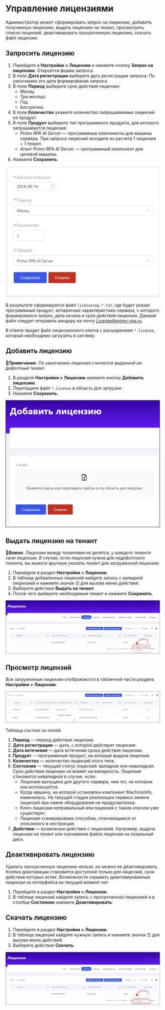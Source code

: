 # Управление лицензиями

Администратор может сформировать запрос на лицензию, добавить полученную лицензию, выдать лицензию на тенант, просмотреть список лицензий, деактивировать просроченную лицензию, скачать файл лицензии.

## Запросить лицензию

1. Перейдите в **Настройки > Лицензии** и нажмите кнопку **Запрос на лицензию**. Откроется форма запроса.
1. В поле **Дата регистрации** выберите дату регистрации запроса. По умолчанию это дата формирования запроса.
1. В поле **Период** выберите срок действия лицензии:
   * *Месяц*.
   * *Три месяца*.
   * *Год*.
   * *Бессрочно*.
1. В поле **Количество** укажите количество запрашиваемых лицензий на продукт.
1. В поле **Продукт** выберите тип программного продукта, для которого запрашивается лицензия:
   * *Primo RPA AI Server* — программные компоненты для машины сервера. При запросе лицензий исходите из расчета 1 лицензия = 1 тенант.
   * *Агент Primo RPA AI Server* — программный компонент для целевой машины.
1. Нажмите **Сохранить**.
   
![](<../../../.gitbook/assets1/primo-ai/admin/license-request.png>)

В результате сформируется файл `licensereq-*.txt`, где будет указан программный продукт, аппаратные характеристики сервера, с которого формировался запрос, дата начала и срок действия лицензии. Данный файл следует отправить вендору на почту License@primo-rpa.ru. 

В ответе придет файл лицензионного ключа с расширением `*.license`, который необходимо загрузить в систему.

## Добавить лицензию

:large_blue_diamond:***Примечание**. По умолчанию лицензия считается выданной на дефолтный тенант.*

1. В разделе **Настройки > Лицензии** нажмите кнопку **Добавить лицензию**.
1. Перетащите файл `*.license` в область для загрузки.
1. Нажмите **Сохранить**.

![](<../../../.gitbook/assets1/primo-ai/licenses-create.png>)

## Выдать лицензию на тенант

:large_orange_diamond:***Важно**. Лицензии между тенантами не делятся, у каждого тенанта свои лицензии. В случае, если лицензия нужна для недефолтного тенанта, вы можете вручную указать тенант для загруженной лицензии.*

1. Перейдите в раздел **Настройки > Лицензии**.
1. В таблице добавленных лицензий найдите запись с валидной лицензией и нажмите значок ☰ для вызова меню действий.
2. Выберите действие **Выдать на тенант**.
3. После чего выберите необходимый тенант и нажмите **Сохранить**.

![](<../../../.gitbook/assets1/primo-ai/licenses-set-tenant.png>)


## Просмотр лицензий

Все загруженные лицензии отображаются в табличной части раздела **Настройки > Лицензии**:

![](<../../../.gitbook/assets1/primo-ai/admin/lisenses-table.png>)

Таблица состоит из полей:
1. **Период** — период действия лицензии.
1. **Дата регистрации** — дата, с которой действует лицензия.
1. **Дата истечения** — дата истечения срока действия лицензии.
1. **Продукт** — программный продукт, на который выдана лицензия.
1. **Количество** — количество лицензий этого типа.
1. **Состояние** — текущий статус лицензий: валидная или невалидная. Срок действия лицензии не влияет на валидность. Лицензия становится невалидной в случае, если:
   * Лицензия выпущена для другого сервера, чем тот, на котором она используется.
   * Когда машина, на которой установлен компонент MachineInfo, изменилась. На текущей стадии реализации сервиса замена лицензий при смене оборудования не предусмотрена.
   * Ключ лицензии неправильный или лицензия с таким ключом уже существует.
   * Лицензия сгенерирована способом, отличающимся от описанного в инструкции.
1. **Действия** — возможные действия с лицензией. Например, выдача лицензии на тенант или скачивание файла лицензии на локальный диск.

## Деактивировать лицензию

Удалить просроченную лицензию нельзя, но можно ее деактивировать. Кнопка деактивации становится доступной только для лицензий, срок действия которых истек. Возможности скрывать деактивированные лицензии из интерфейса на текущий момент нет.

1. Перейдите в раздел **Настройки > Лицензии**.
1. В таблице лицензий найдите запись с просроченной лицензией и в столбце **Состояние** нажмите **Деактивировать**.


## Скачать лицензию

1. Перейдите в раздел **Настройки > Лицензии**.
1. В таблице лицензий найдите нужную запись и нажмите значок ☰ для вызова меню действий.
1. Выберите действие **Скачать**.

![](<../../../.gitbook/assets1/primo-ai/licenses-download.png>)
